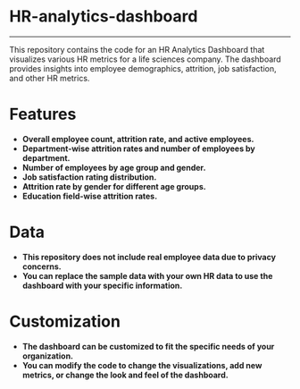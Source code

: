 # HR-analytics-dashboard
************************
This repository contains the code for an HR Analytics Dashboard that visualizes various HR metrics for a life sciences company. The dashboard provides insights into employee demographics, attrition, job satisfaction, and other HR metrics.

# Features


* **Overall employee count, attrition rate, and active employees.**
* **Department-wise attrition rates and number of employees by department.**
* **Number of employees by age group and gender.**
* **Job satisfaction rating distribution.**
* **Attrition rate by gender for different age groups.**
* **Education field-wise attrition rates.**
# Data

* **This repository does not include real employee data due to privacy concerns.**
* **You can replace the sample data with your own HR data to use the dashboard with your specific information.**

# Customization

* **The dashboard can be customized to fit the specific needs of your organization.**
* **You can modify the code to change the visualizations, add new metrics, or change the look and feel of the dashboard.**
